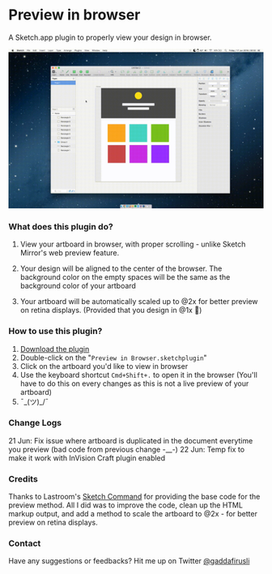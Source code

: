 # Preview in browser
A Sketch.app plugin to properly view your design in browser.

![Demo GIF](demo.gif "Demo")

### What does this plugin do?

1. View your artboard in browser, with proper scrolling - unlike Sketch Mirror's web preview feature.

2. Your design will be aligned to the center of the browser. The background color on the empty spaces will be the same as the background color of your artboard

3. Your artboard will be automatically scaled up to @2x for better preview on retina displays. (Provided that you design in @1x 😬)

### How to use this plugin?
1. [Download the plugin](https://github.com/gaddafirusli/Preview-in-browser/archive/master.zip)
2. Double-click on the "```Preview in Browser.sketchplugin```"
3. Click on the artboard you'd like to view in browser
4. Use the keyboard shortcut  ```Cmd+Shift+.``` to open it in the browser (You'll have to do this on every changes as this is not a live preview of your artboard)
5. ¯\_(ツ)_/¯

### Change Logs
21 Jun: Fix issue where artboard is duplicated in the document everytime you preview (bad code from previous change -__-)
22 Jun: Temp fix to make it work with InVision Craft plugin enabled


### Credits
Thanks to Lastroom's [Sketch Command](https://github.com/lastroom/sketch-commands) for providing the base code for the preview method. All I did was to improve the code, clean up the HTML markup output, and add a method to scale the artboard to @2x - for better preview on retina displays.

### Contact
Have any suggestions or feedbacks? Hit me up on Twitter [@gaddafirusli](http://www.twitter.com/gaddafirusli)


